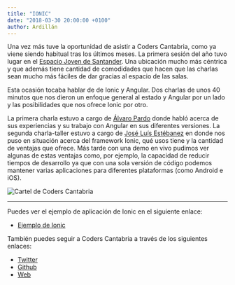 ```yaml
---
title: "IONIC"
date: "2018-03-30 20:00:00 +0100"
author: Ardillán
---
```


Una vez más tuve la oportunidad de asistir a Coders Cantabria, como ya viene siendo habitual tras los últimos meses. La primera sesión del año tuvo lugar en el [Espacio Joven de Santander](http://www.juventudsantander.es "Espacio Joven de Santander"). Una ubicación mucho más céntrica y que además tiene cantidad  de comodidades que hacen que las charlas sean mucho más fáciles de dar gracias al espacio de las salas.

Esta ocasión tocaba hablar de de Ionic y Angular. Dos charlas de unos 40 minutos que nos dieron un enfoque general al 
estado y Angular por un lado y las posibilidades que nos ofrece Ionic por otro.

La primera charla estuvo a cargo de [Álvaro Pardo](https://twitter.com/malkaves "Twitter de Álvaro Pardo") donde habló acerca de 
sus experiencias y su trabajo con Angular en sus diferentes versiones. La segunda charla-taller estuvo a cargo de 
[José Luís Estébanez](https://twitter.com/jlestebanez "Twitter de José Luís") en donde nos puso en situación acerca del framework
Ionic, qué usos tiene y la cantidad de ventajas que ofrece. Más tarde con una demo en vivo pudimos ver algunas de estas
ventajas como, por ejemplo, la capacidad de reducir tiempos de desarrollo ya que con una sola versión de código podemos mantener 
varias aplicaciones para diferentes plataformas (como Android e iOS).

![Cartel de Coders Cantabria](/assets/images/coders-cantabria-ionic.png)

***

Puedes ver el ejemplo de aplicación de Ionic en el siguiente enlace:
- [Ejemplo de Ionic](https://github.com/jlestebanez/charla-cc-ionic3 "Ejemplo de Ionic")

También puedes seguir a Coders Cantabria a través de los siguientes enlaces:
- [Twitter](https://twitter.com/coderscantabria?lang=es "Twitter Coders Cantabria")
- [Github](https://github.com/coders-cantabria/coders-cantabria "Github Coders Cantabria")
- [Web](https://twitter.com/coderscantabria?lang=es "Web Coders Cantabria")

